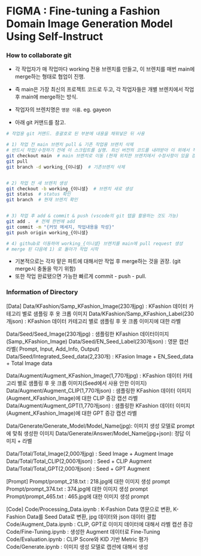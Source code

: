 # FIGMA : Fine-tuning a Fashion Domain Image Generation Model Using Self-Instruct

### How to collaborate git

- 각 작업자가 매 작업마다 working 전용 브렌치를 만들고, 이 브렌치를 매번 main에 merge하는 형태로 협업이 진행.
- 즉 main은 가장 최신의 프로젝트 코드로 두고, 각 작업자들은 개별 브렌치에서 작업 후 main에 merge하는 방식.
- 작업자의 브렌치명은 `영문 이름`. eg. gayeon

- 아래 git 커맨드를 참고.

```bash
# 작업용 git 커맨드. 중괄호로 된 부분에 내용을 채워넣은 뒤 사용

# 1) 작업 전 main 브렌치 pull & 기존 작업용 브렌치 삭제
# 반드시 작업/수정하기 전에 이 스크립트를 실행. 최신 버전의 코드를 내려받아 이 위에서 작업 필요.
git checkout main  # main 브렌치로 이동 (현재 위치한 브렌치에서 수정사항이 있을 경우 커밋 또는 되돌린 다음 이동해야 합니다)
git pull
git branch -d working_{이니셜}  # 기존브렌치 삭제


# 2) 작업 전 새 브렌치 생성
git checkout -b working_{이니셜}  # 브렌치 새로 생성
git status  # status 확인
git branch  # 현재 브렌치 확인


# 3) 작업 후 add & commit & push (vscode의 git 탭을 활용하는 것도 가능)
git add .  # 전체 한번에 add
git commit -m "{커밋 메세지, 작업내용을 작성}"
git push origin working_{이니셜}

# 4) github로 이동하여 working_{이니셜} 브렌치를 main에 pull request 생성
# merge 된 다음에 1) 로 돌아가 작업 시작
```

- 기본적으로는 각자 맡은 파트에 대해서만 작업 후 merge하는 것을 권장. (git merge시 충돌을 막기 위함)
- 또한 작업 완료됐으면 가능한 빠르게 commit - push - pull.

### Information of Directory
[Data]
Data/KFashion/Samp_KFashion_Image(230개jpg) : KFashion 데이터 카테고리 별로 샘플링 후 옷 크롭 이미지
Data/KFashion/Samp_KFashion_Label(230개json) : KFashion 데이터 카테고리 별로 샘플링 후 옷 크롭 이미지에 대한 라벨

Data/Seed/Seed_Image(230개jpg) : 샘플링한 KFashion 데이터이미지(Samp_KFashion_Image) 
Data/Seed/EN_Seed_Label(230개json) : 영문 캡션 라벨( Prompt, Input, Add_Info, Output)
Data/Seed/Integrated_Seed_data(2,230개) : KFasion Image + EN_Seed_data + Total Image data 

Data/Augment/Augment_KFashion_Image(1,770개jpg) : KFashion 데이터 카테고리 별로 샘플링 후 옷 크롭 이미지(Seed에서 사용 안한 이미지) 
Data/Augment/Augment_CLIP(1,770개json) : 샘플링한 KFashion 데이터 이미지(Augment_KFashion_Image)에 대한 CLIP 증강 캡션 라벨
Data/Augment/Augment_GPT(1,770개json) : 샘플링한 KFashion 데이터 이미지(Augment_KFashion_Image)에 대한 GPT 증강 캡션 라벨

Data/Generate/Generate_Model/Model_Name(jpg): 이미지 생성 모델로 prompt에 맞춰 생성한 이미지
Data/Generate/Answer/Model_Name(jpg+json): 정답 이미지 + 라벨

Data/Total/Total_Image(2,000개jpg) : Seed Image + Augment Image
Data/Total/Total_CLIP(2,000개json) : Seed + CLIP Augment 
Data/Total/Total_GPT(2,000개json) : Seed + GPT Augment

[Prompt]
Prompt/prompt_218.txt : 218.jpg에 대한 이미지 생성 prompt
Prompt/prompt_374.txt : 374.jpg에 대한 이미지 생성 prompt
Prompt/prompt_465.txt : 465.jpg에 대한 이미지 생성 prompt

[Code]
Code/Processing_Data.ipynb : K-Fashion Data 영문으로 변환, K-Fashion Data를 Seed Data로 변환, jpg 데이터와 json 데이터 결합
Code/Augment_Data.ipynb : CLIP, GPT로 이미지 데이터에 대해서 라벨 캡션 증강
Code/Fine-Tuning.ipynb : 생성한 Augment 데이터로 Fine-Tuning
Code/Evaluation.ipynb : CLIP Score와 KID 기반 Metric 평가
Code/Generate.ipynb : 이미지 생성 모델로 캡션에 대해서 생성 
